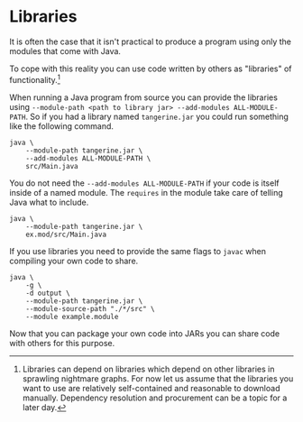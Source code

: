 # Libraries

It is often the case that it isn't practical to produce a program
using only the modules that come with Java. 

To cope with this reality you can use code written by others
as "libraries" of functionality.[^procuring]

When running a Java program from source you can provide the libraries
using `--module-path <path to library jar> --add-modules ALL-MODULE-PATH`.
So if you had a library named `tangerine.jar` you could run something like the following
command.

```bash,no_run
java \
    --module-path tangerine.jar \
    --add-modules ALL-MODULE-PATH \
    src/Main.java
```

You do not need the `--add-modules ALL-MODULE-PATH` if your code is itself inside of a named
module. The `requires` in the module take care of telling Java what to include.

```bash,no_run
java \
    --module-path tangerine.jar \
    ex.mod/src/Main.java
```

If you use libraries you need to provide the same flags to `javac` when compiling
your own code to share.

```bash,no_run
java \
    -g \
    -d output \
    --module-path tangerine.jar \
    --module-source-path "./*/src" \
    --module example.module
```

Now that you can package your own code into JARs you can share code with others
for this purpose.

[^procuring]: Libraries can depend on libraries which depend on other libraries in sprawling nightmare graphs. For now let us assume that the libraries you want to use are relatively self-contained
and reasonable to download manually. Dependency resolution and procurement can be a topic for a later day.
